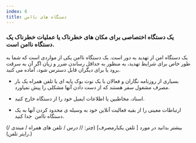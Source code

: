 ```yaml
---
index: 6
title: دستگاه های ناامن
---
```

### یک دستگاه اختصاصی برای مکان های خطرناک یا عملیات خطرناک یک دستگاه ناامن است.

یک دستگاه امن از تهدید به دور است. یک دستگاه ناامن یکی از مواردی است که شما به طور خاص برای شرایط تهدید، به منظور به حداقل رساندن ضرر و زیان اگر آن به سرقت برود یا برای دیگران قابل دسترس شود، آماده می کنید.

* بسیاری از روزنامه نگاران و فعالان با یک نوت بوک پایه ای یا تلفن همراه یک بار مصرف مشغول سفر هستند که از دست دادن آنها مشکلی را پیش نمیاورد.

*   اسناد، مخاطبین یا اطلاعات ایمیل خود را از دستگاه خارج کنید.
* ارتباطات معینی را از بقیه فعالیت آنلاین خود به وسیله ی محدود کردن آنها به یک دستگاه ناامن  جدا کنید.

(بیشتر بدانید در مورد [ تلفن یکبارمصرف] (چتر: // درس / تلفن های همراه / مبتدی / رایتر تلفن).)